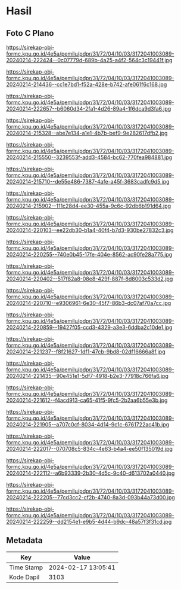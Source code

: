 # Hasil

## Foto C Plano

https://sirekap-obj-formc.kpu.go.id/4e5a/pemilu/pdpr/31/72/04/10/03/3172041003089-20240214-222424--0c07779d-689b-4a25-a4f2-564c3c19441f.jpg

https://sirekap-obj-formc.kpu.go.id/4e5a/pemilu/pdpr/31/72/04/10/03/3172041003089-20240214-214436--cc1e7bd1-f52a-428e-b742-afe061f6c168.jpg

https://sirekap-obj-formc.kpu.go.id/4e5a/pemilu/pdpr/31/72/04/10/03/3172041003089-20240214-222657--b6060d34-2fa1-4d26-89a4-1f6dca9d3fa6.jpg

https://sirekap-obj-formc.kpu.go.id/4e5a/pemilu/pdpr/31/72/04/10/03/3172041003089-20240214-215328--abe7e134-a1e1-4b7b-bef9-9e282617dfb2.jpg

https://sirekap-obj-formc.kpu.go.id/4e5a/pemilu/pdpr/31/72/04/10/03/3172041003089-20240214-215550--3239553f-add3-4584-bc62-770fea984881.jpg

https://sirekap-obj-formc.kpu.go.id/4e5a/pemilu/pdpr/31/72/04/10/03/3172041003089-20240214-215710--de55e486-7387-4afe-a45f-3683cadfc9d5.jpg

https://sirekap-obj-formc.kpu.go.id/4e5a/pemilu/pdpr/31/72/04/10/03/3172041003089-20240214-215902--111c28d4-ee30-455a-9c6c-92db6b191d64.jpg

https://sirekap-obj-formc.kpu.go.id/4e5a/pemilu/pdpr/31/72/04/10/03/3172041003089-20240214-220103--ee22db30-b1a4-40f4-b7d3-930be27832c3.jpg

https://sirekap-obj-formc.kpu.go.id/4e5a/pemilu/pdpr/31/72/04/10/03/3172041003089-20240214-220255--740e0b45-17fe-404e-8562-ac90fe28a775.jpg

https://sirekap-obj-formc.kpu.go.id/4e5a/pemilu/pdpr/31/72/04/10/03/3172041003089-20240214-220402--517f82a8-08e8-429f-887f-8d8003c533d2.jpg

https://sirekap-obj-formc.kpu.go.id/4e5a/pemilu/pdpr/31/72/04/10/03/3172041003089-20240214-220710--e9306961-6e30-45f7-86b3-dc07af70a7cc.jpg

https://sirekap-obj-formc.kpu.go.id/4e5a/pemilu/pdpr/31/72/04/10/03/3172041003089-20240214-220859--19427f05-ccd3-4329-a3e3-6ddba2c10de1.jpg

https://sirekap-obj-formc.kpu.go.id/4e5a/pemilu/pdpr/31/72/04/10/03/3172041003089-20240214-221237--f8f21627-1df1-47cb-9bd8-02df16666a8f.jpg

https://sirekap-obj-formc.kpu.go.id/4e5a/pemilu/pdpr/31/72/04/10/03/3172041003089-20240214-221435--90e451e1-5df7-4918-b2e3-77918c766fa6.jpg

https://sirekap-obj-formc.kpu.go.id/4e5a/pemilu/pdpr/31/72/04/10/03/3172041003089-20240214-221612--f4acd913-ca65-41f5-9fc5-2b2aa6b55e3b.jpg

https://sirekap-obj-formc.kpu.go.id/4e5a/pemilu/pdpr/31/72/04/10/03/3172041003089-20240214-221905--a707c0cf-8034-4d14-9c1c-6761722ac41b.jpg

https://sirekap-obj-formc.kpu.go.id/4e5a/pemilu/pdpr/31/72/04/10/03/3172041003089-20240214-222017--070708c5-834c-4e63-b4a4-ee50f135019d.jpg

https://sirekap-obj-formc.kpu.go.id/4e5a/pemilu/pdpr/31/72/04/10/03/3172041003089-20240214-222112--a6b93339-2b30-4d5c-9c40-d613702a0440.jpg

https://sirekap-obj-formc.kpu.go.id/4e5a/pemilu/pdpr/31/72/04/10/03/3172041003089-20240214-222205--77cd3cc2-cf2b-4740-8a3d-093b44a73d00.jpg

https://sirekap-obj-formc.kpu.go.id/4e5a/pemilu/pdpr/31/72/04/10/03/3172041003089-20240214-222259--dd2154e1-e9b5-4d44-b9dc-48a57f3f31cd.jpg


## Metadata

| Key        | Value               |
| ---------- | ------------------- |
| Time Stamp | 2024-02-17 13:05:41 |
| Kode Dapil | 3103                |



